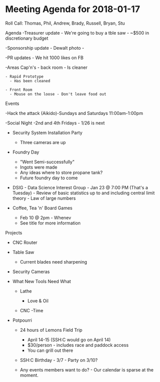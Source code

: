 Meeting Agenda for 2018-01-17
=============================
Roll Call: Thomas, Phil, Andrew, Brady, Russell, Bryan, Stu


Agenda
  -Treasurer update
    - We're going to buy a tble saw
    - ~$500 in discretionary budget

  -Sponsorship update
    - Dewalt photo 
    - 

  -PR updates
    - We hit 1000 likes on FB


  -Areas Cap'n's
    - back room
      - Is cleaner

    - Rapid Prototype
      - Has been cleaned

    - Front Room
      - Mouse on the loose - Don't leave food out

Events
 
  -Hack the attack (Aikido)-Sundays and Saturdays 11:00am-1:00pm

  -Social Night
    -2nd and 4th Fridays
    - 1/26 is next

  - Security System Installation Party
    - Three cameras are up

  - Foundry Day
    - "Went Semi-successfully"
    - Ingots were made
    - Any ideas where to store propane tank?
    - Future foundry day to come

  - DSIG - Data Science Interest Group
        - Jan 23 @ 7:00 PM (That's a Tuesday)
        - Review of basic statistics up to and including central limit theory
        - Law of large numbers

  - Coffee, Tea 'n' Board Games
    - Feb 10 @ 2pm - Whenev
    - See title for more information
      


Projects

  - CNC Router
   
  - Table Saw
    - Current blades need sharpening

  - Security Cameras

- What New Tools Need What

   - Lathe
     - Love & Oil

   - CNC
      -Time
 
- Potpourri
  - 24 hours of Lemons Field Trip
    - April 14-15 (SSH:C would go on April 14)
    - $30/person - includes race and paddock access
    - You can grill out there 
  - SSH:C Birthday - 3/7 - Party on 3/10?

  - Any events members want to do? - Our calendar is sparse at the moment.























